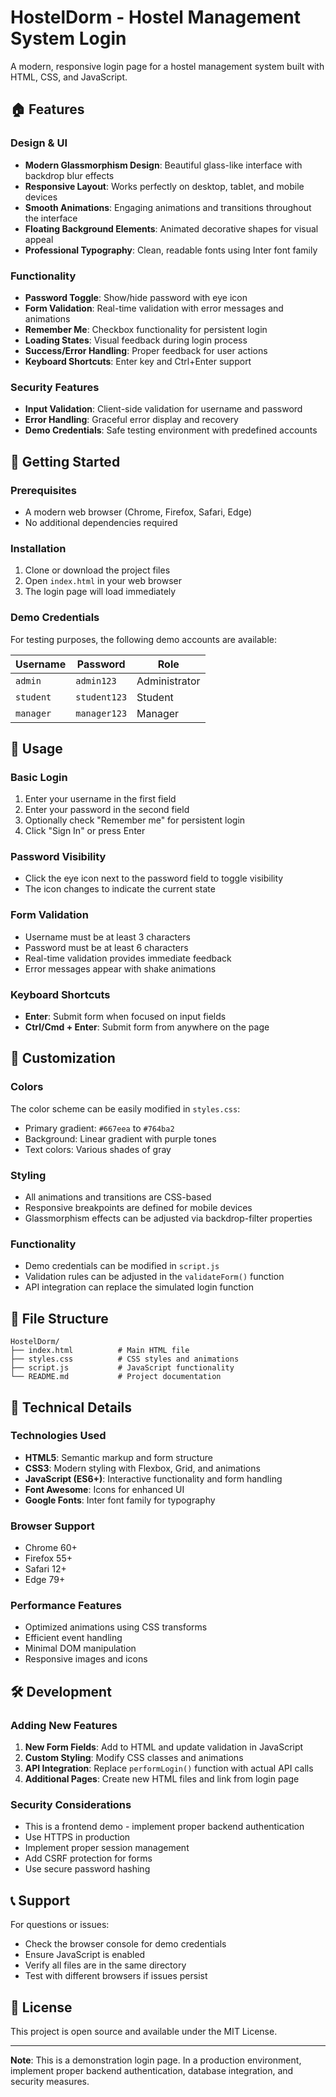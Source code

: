 # HostelDorm - Hostel Management System Login

A modern, responsive login page for a hostel management system built with HTML, CSS, and JavaScript.

## 🏠 Features

### Design & UI
- **Modern Glassmorphism Design**: Beautiful glass-like interface with backdrop blur effects
- **Responsive Layout**: Works perfectly on desktop, tablet, and mobile devices
- **Smooth Animations**: Engaging animations and transitions throughout the interface
- **Floating Background Elements**: Animated decorative shapes for visual appeal
- **Professional Typography**: Clean, readable fonts using Inter font family

### Functionality
- **Password Toggle**: Show/hide password with eye icon
- **Form Validation**: Real-time validation with error messages and animations
- **Remember Me**: Checkbox functionality for persistent login
- **Loading States**: Visual feedback during login process
- **Success/Error Handling**: Proper feedback for user actions
- **Keyboard Shortcuts**: Enter key and Ctrl+Enter support

### Security Features
- **Input Validation**: Client-side validation for username and password
- **Error Handling**: Graceful error display and recovery
- **Demo Credentials**: Safe testing environment with predefined accounts

## 🚀 Getting Started

### Prerequisites
- A modern web browser (Chrome, Firefox, Safari, Edge)
- No additional dependencies required

### Installation
1. Clone or download the project files
2. Open `index.html` in your web browser
3. The login page will load immediately

### Demo Credentials
For testing purposes, the following demo accounts are available:

| Username | Password | Role |
|----------|----------|------|
| `admin` | `admin123` | Administrator |
| `student` | `student123` | Student |
| `manager` | `manager123` | Manager |

## 📱 Usage

### Basic Login
1. Enter your username in the first field
2. Enter your password in the second field
3. Optionally check "Remember me" for persistent login
4. Click "Sign In" or press Enter

### Password Visibility
- Click the eye icon next to the password field to toggle visibility
- The icon changes to indicate the current state

### Form Validation
- Username must be at least 3 characters
- Password must be at least 6 characters
- Real-time validation provides immediate feedback
- Error messages appear with shake animations

### Keyboard Shortcuts
- **Enter**: Submit form when focused on input fields
- **Ctrl/Cmd + Enter**: Submit form from anywhere on the page

## 🎨 Customization

### Colors
The color scheme can be easily modified in `styles.css`:
- Primary gradient: `#667eea` to `#764ba2`
- Background: Linear gradient with purple tones
- Text colors: Various shades of gray

### Styling
- All animations and transitions are CSS-based
- Responsive breakpoints are defined for mobile devices
- Glassmorphism effects can be adjusted via backdrop-filter properties

### Functionality
- Demo credentials can be modified in `script.js`
- Validation rules can be adjusted in the `validateForm()` function
- API integration can replace the simulated login function

## 📁 File Structure

```
HostelDorm/
├── index.html          # Main HTML file
├── styles.css          # CSS styles and animations
├── script.js           # JavaScript functionality
└── README.md           # Project documentation
```

## 🔧 Technical Details

### Technologies Used
- **HTML5**: Semantic markup and form structure
- **CSS3**: Modern styling with Flexbox, Grid, and animations
- **JavaScript (ES6+)**: Interactive functionality and form handling
- **Font Awesome**: Icons for enhanced UI
- **Google Fonts**: Inter font family for typography

### Browser Support
- Chrome 60+
- Firefox 55+
- Safari 12+
- Edge 79+

### Performance Features
- Optimized animations using CSS transforms
- Efficient event handling
- Minimal DOM manipulation
- Responsive images and icons

## 🛠️ Development

### Adding New Features
1. **New Form Fields**: Add to HTML and update validation in JavaScript
2. **Custom Styling**: Modify CSS classes and animations
3. **API Integration**: Replace `performLogin()` function with actual API calls
4. **Additional Pages**: Create new HTML files and link from login page

### Security Considerations
- This is a frontend demo - implement proper backend authentication
- Use HTTPS in production
- Implement proper session management
- Add CSRF protection for forms
- Use secure password hashing

## 📞 Support

For questions or issues:
- Check the browser console for demo credentials
- Ensure JavaScript is enabled
- Verify all files are in the same directory
- Test with different browsers if issues persist

## 📄 License

This project is open source and available under the MIT License.

---

**Note**: This is a demonstration login page. In a production environment, implement proper backend authentication, database integration, and security measures. 